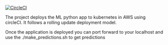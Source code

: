 [![CircleCI](https://circleci.com/gh/arshansh/Capstone-udacity-cloud-devops.svg?style=svg)](https://circleci.com/gh/arshansh/Capstone-udacity-cloud-devops)

The project deploys the ML python app to kubernetes in AWS using circleCI. It follows a rolling update deployment model.

Once the application is deployed you can port forward to your localhost and use the ./make_predictions.sh to get predictions
